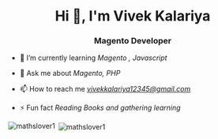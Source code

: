 <h1 align="center">Hi 👋, I'm Vivek Kalariya</h1>
<h3 align="center">Magento Developer</h3>

- 🌱 I’m currently learning *Magento , Javascript*

- 💬 Ask me about *Magento, PHP*

- 📫 How to reach me *vivekkalariya12345@gmail.com*

- ⚡ Fun fact *Reading Books and gathering learning*

<p><img align="left" src="https://github-readme-stats.vercel.app/api/top-langs?username=mathslover1&show_icons=true&locale=en&layout=compact" alt="mathslover1" /></p>

<p>&nbsp;<img align="center" src="https://github-readme-stats.vercel.app/api?username=mathslover1&show_icons=true&locale=en" alt="mathslover1" /></p>
